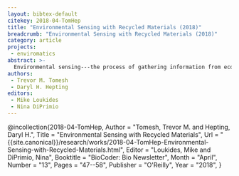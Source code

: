 ```yaml
---
layout: bibtex-default
citekey: 2018-04-TomHep
title: "Environmental Sensing with Recycled Materials (2018)"
breadcrumb: "Environmental Sensing with Recycled Materials (2018)"
category: article
projects:
 - enviromatics
abstract: >-
  Environmental sensing---the process of gathering information from ecological systems---is an essential part of ecology and sustainable agriculture. However, sensors can be expensive and difficult for citizen scientists to obtain, even though their parts are all around us, in the form of technological waste. When a gadget breaks, it is often easier and cheaper to throw it away and purchase a new one than to attempt to repair it. Citizen scientists can take advantage of this unfortunate by-product of ``throw away culture'' by harvesting the sensor technology that is often found in e-waste. In this article, we discuss an approach to the development of such sensors.
authors:
 - Trevor M. Tomesh
 - Daryl H. Hepting
editors:
 - Mike Loukides
 - Nina DiPrimio
---
```

@incollection{2018-04-TomHep,
	Author =  "Tomesh, Trevor M. and Hepting, Daryl H.",
	Title =  "Environmental Sensing with Recycled Materials",
	Url = \"{{site.canonical}}/research/works/2018-04-TomHep-Environmental-Sensing-with-Recycled-Materials.html\",
	Editor =  "Loukides, Mike and DiPrimio, Nina",
	Booktitle =  "BioCoder: Bio Newsletter",
	Month =  "April",
	Number =  "13",
	Pages =  "47--58",
	Publisher =  "O'Reilly",
	Year =  "2018",
}
